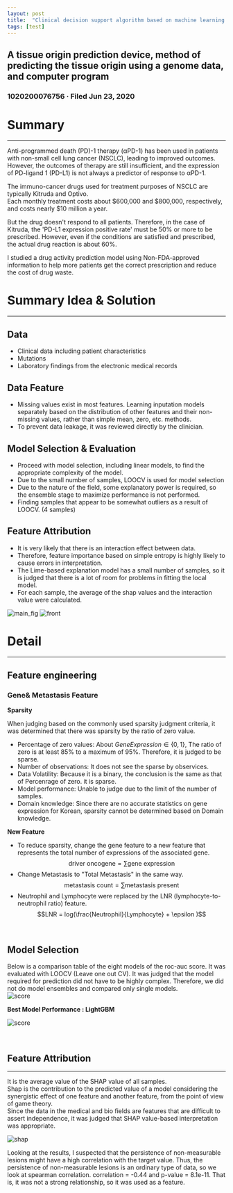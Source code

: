 ```yaml
---
layout: post
title:  "Clinical decision support algorithm based on machine learning to assess the clinical response to anti–pd-1 therapy"
tags: [test]
---
```



## A tissue origin prediction device, method of predicting the tissue origin using a genome data, and computer program
### 1020200076756 · Filed Jun 23, 2020

# Summary 
---

 Anti-programmed death (PD)-1 therapy (αPD-1) has been used in patients with non-small cell
lung cancer (NSCLC), leading to improved outcomes. However, the outcomes of therapy are still
insufficient, and the expression of PD-ligand 1 (PD-L1) is not always a predictor of response to
αPD-1.   

 The immuno-cancer drugs used for treatment purposes of NSCLC are typically Kitruda and Optivo.   
Each monthly treatment costs about $600,000 and $800,000, respectively, and costs nearly $10 million a year.   

But the drug doesn't respond to all patients. Therefore, in the case of Kitruda, the 'PD-L1 expression positive rate' must be 50% or more to be prescribed. However, even if the conditions are satisfied and prescribed, the actual drug reaction is about 60%.   

I studied a drug activity prediction model using Non-FDA-approved information to help more patients get the correct prescription and reduce the cost of drug waste.    


# Summary Idea & Solution
---

## Data 
- Clinical data including patient characteristics 
- Mutations
- Laboratory findings from the electronic medical records

## Data Feature 
- Missing values ​​exist in most features. Learning inputation models separately based on the distribution of other features and their non-missing values, rather than simple mean, zero, etc. methods.
- To prevent data leakage, it was reviewed directly by the clinician.

## Model Selection & Evaluation
- Proceed with model selection, including linear models, to find the appropriate complexity of the model.
- Due to the small number of samples, LOOCV is used for model selection
- Due to the nature of the field, some explanatory power is required, so the ensemble stage to maximize performance is not performed.
- Finding samples that appear to be somewhat outliers as a result of LOOCV. (4 samples)

## Feature Attribution
- It is very likely that there is an interaction effect between data.
- Therefore, feature importance based on simple entropy is highly likely to cause errors in interpretation.
- The Lime-based explanation model has a small number of samples, so it is judged that there is a lot of room for problems in fitting the local model.
- For each sample, the average of the shap values ​​and the interaction value were calculated.

![main_fig](/assets/publication_patents/CDSS_main.jpg)
![front](/assets/publication_patents/paper_front.png)


# Detail 
---
## Feature engineering 

### Gene& Metastasis Feature 

**Sparsity** 
<br>  
 
When judging based on the commonly used sparsity judgment criteria, it was determined that there was sparsity by the ratio of zero value.
- Percentage of zero values: About $Gene Expression  \in \{0,1\}$,  The ratio of zero is at least 85% to a maximum of 95%. Therefore, it is judged to be sparse.
- Number of observations: It does not see the sparse by observices.
- Data Volatility: Because it is a binary, the conclusion is the same as that of Percenrage of zero. it is sparse.
- Model performance: Unable to judge due to the limit of the number of samples.
- Domain knowledge: Since there are no accurate statistics on gene expression for Korean, sparsity cannot be determined based on Domain knowledge.


**New Feature**  

- To reduce sparsity, change the gene feature to a new feature that represents the total number of expressions of the associated gene.
$$\text{driver oncogene} = \sum{ \text{gene expression}}$$
- Change Metastasis to "Total Metastasis" in the same way.
$$\text{metastasis count} = \sum{ \text{metastasis present}}$$
- Neutrophil and Lymphocyte were replaced by the LNR (lymphocyte-to-neutrophil ratio) feature.
$$LNR = log(\frac{Neutrophil}{Lymphocyte} + \epsilon )$$


<br>

## Model Selection
Below is a comparison table of the eight models of the roc-auc score. It was evaluated with LOOCV (Leave one out CV).
It was judged that the model required for prediction did not have to be highly complex. Therefore, we did not do model ensembles and compared only single models.  
![score](/assets/publication_patents/paper_compare.png)
<br/>

**Best Model Performance : LightGBM**

![score](/assets/publication_patents/paper_score.png)

<br/>

## Feature Attribution
---


It is the average value of the SHAP value of all samples.  
Shap is the contribution to the predicted value of a model considering the synergistic effect of one feature and another feature, from the point of view of game theory.   
Since the data in the medical and bio fields are features that are difficult to assert independence, it was judged that SHAP value-based interpretation was appropriate.    

![shap](/assets/publication_patents/paper_shap_val.png)


Looking at the results, I suspected that the persistence of non-measurable lesions might have a high correlation with the target value. Thus, the persistence of non-measurable lesions is an ordinary type of data, so we look at spearman correlation.
correlation = -0.44 and p-value = 8.1e-11. That is, it was not a strong relationship, so it was used as a feature.





